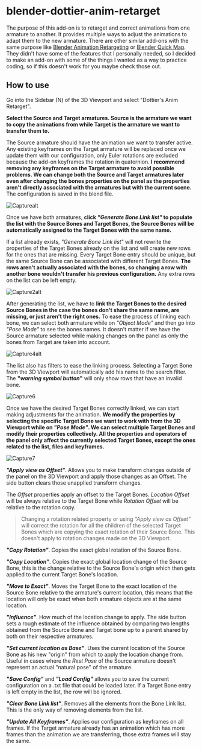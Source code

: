 # blender-dottier-anim-retarget
The purpose of this add-on is to retarget and correct animations from one armature to another. It provides multiple ways to adjust the animations to adapt them to the new armature. There are other similar add-ons with the same purpose like [Blender Animation Retargeting](https://github.com/Mwni/blender-animation-retargeting) or 
[Blender Quick Map](https://github.com/Arisego/BlenderQuickMap). They didn't have some of the features that I personally needed, so I decided to make an add-on with some of the things I wanted as a way to practice coding, so if this doesn't work for you maybe check those out.

## How to use

Go into the Sidebar (N) of the 3D Viewport and select "Dottier's Anim Retarget".

**Select the Source and Target armatures. Source is the armature we want to copy the animations from while Target is the armature we want to transfer them to.** 

The Source armature should have the animation we want to transfer active. Any existing keyframes on the Target armature will be replaced once we update them with our configuration, only Euler rotations are excluded because the add-on keyframes the rotation in quaternion. **I recommend removing any keyframes on the Target armature to avoid possible problems. We can change both the Source and Target armatures later even after changing the bones properties on the panel as the properties aren't directly associated with the armatures but with the current scene.** The configuration is saved in the blend file.

![Capturealt](https://github.com/user-attachments/assets/4a18836e-b12a-4dfd-a159-4ad6dbd9a78a)

Once we have both armatures, **click _"Generate Bone Link list"_ to populate the list with the Source Bones and Target Bones, the Source Bones will be automatically assigned to the Target Bones with the same name.** 

If a list already exists, _"Generate Bone Link list"_ will not rewrite the properties of the Target Bones already on the list and will create new rows for the ones that are missing. Every Target Bone entry should be unique, but the same Source Bone can be associated with different Target Bones. **The rows aren't actually associated with the bones, so changing a row with another bone wouldn't transfer his previous configuration.** Any extra rows on the list can be left empty.

![Capture2alt](https://github.com/user-attachments/assets/0a1d0847-257e-421b-8712-678cf28145e8)

After generating the list, we have to **link the Target Bones to the desired Source Bones in the case the bones don't share the same name, are missing, or just aren't the right ones.** To ease the process of linking each bone, we can select both armature while on _"Object Mode"_ and then go into _"Pose Mode"_ to see the bones names. It doesn't matter if we have the Source armature selected while making changes on the panel as only the bones from Target are taken into account.

![Capture4alt](https://github.com/user-attachments/assets/ee35cb35-9838-44b7-9431-7596f6d27d6f)

The list also has filters to ease the linking process. Selecting a Target Bone from the 3D Viewport will automatically add his name to the search filter. The **"_warning symbol button_"** will only show rows that have an invalid bone.

![Capture6](https://github.com/user-attachments/assets/37213171-fc1c-42e6-a993-91e785bcd028)

Once we have the desired Target Bones correctly linked, we can start making adjustments for the animation. **We modify the properties by selecting the specific Target Bone we want to work with from the 3D Viewport while on _"Pose Mode"_. We can select multiple Target Bones and modify their properties collectively. All the properties and operators of the panel only affect the currently selected Target Bones, except the ones related to the list, files and keyframes.**

![Capture7](https://github.com/user-attachments/assets/aa12fd9d-30ff-4395-a894-2e4e086bc344)

**_"Apply view as Offset"_**. Allows you to make transform changes outside of the panel on the 3D Viewport and apply those changes as an Offset. The side button clears those unapplied transform changes.

The _Offset_ properties apply an offset to the Target Bones. _Location Offset_ will be always relative to the Target Bone while _Rotation Offset_ will be relative to the rotation copy.

> Changing a rotation related property or using _"Apply view as Offset"_ will correct the rotation for all the children of the selected Target Bones which are copying the exact rotation of their Source Bone. This doesn't apply to rotation changes made on the 3D Viewport.

**_"Copy Rotation"_**. Copies the exact global rotation of the Source Bone.

**_"Copy Location"_**. Copies the exact global location change of the Source Bone, this is the change relative to the Source Bone's origin which then gets applied to the current Target Bone's location.

**_"Move to Exact"_**. Moves the Target Bone to the exact location of the Source Bone relative to the armature's current location, this means that the location will only be exact when both armature objects are at the same location.

**_"Influence"_**. How much of the location change to apply. The side button sets a rough estimate of the influence obtained by comparing two lengths obtained from the Source Bone and Target bone up to a parent shared by both on their respective armatures.

**_"Set current location as Base"_**. Uses the current location of the Source Bone as his new "origin" from which to apply the location change from. Useful in cases where the _Rest Pose_ of the Source armature doesn't represent an actual "natural pose" of the armature.

**_"Save Config"_** and **_"Load Config"_** allows you to save the current configuration on a .txt file that could be loaded later. If a Target Bone entry is left empty in the list, the row will be ignored.

**_"Clear Bone Link list"_**. Removes all the elements from the Bone Link list. This is the only way of removing elements from the list.

**_"Update All Keyframes"_**. Applies our configuration as keyframes on all frames. If the Target armature already has an animation which has more frames than the animation we are transferring, those extra frames will stay the same.
